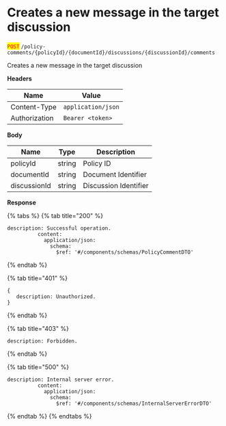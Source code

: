 # Creates a new message in the target discussion

<mark style="color:red;">`POST`</mark> `/policy-comments/{policyId}/{documentId}/discussions/{discussionId}/comments`

Creates a new message in the target discussion

**Headers**

| Name          | Value              |
| ------------- | ------------------ |
| Content-Type  | `application/json` |
| Authorization | `Bearer <token>`   |

**Body**

| Name         | Type   | Description           |
| ------------ | ------ | --------------------- |
| policyId     | string | Policy ID             |
| documentId   | string | Document Identifier   |
| discussionId | string | Discussion Identifier |

**Response**

{% tabs %}
{% tab title="200" %}
```json5
description: Successful operation.
          content:
            application/json:
              schema:
                $ref: '#/components/schemas/PolicyCommentDTO'
```
{% endtab %}

{% tab title="401" %}
```json5
{
   description: Unauthorized.
}
```
{% endtab %}

{% tab title="403" %}
```json5
description: Forbidden.
```
{% endtab %}

{% tab title="500" %}
```json5
description: Internal server error.
          content:
            application/json:
              schema:
                $ref: '#/components/schemas/InternalServerErrorDTO'
```
{% endtab %}
{% endtabs %}
